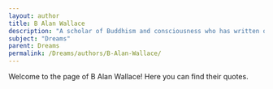 ```yaml
---
layout: author
title: B Alan Wallace
description: "A scholar of Buddhism and consciousness who has written on the relationship between meditation and dreams, bringing a spiritual perspective to the interpretation of dreams."
subject: "Dreams"
parent: Dreams
permalink: /Dreams/authors/B-Alan-Wallace/
---
```


Welcome to the page of B Alan Wallace! Here you can find their quotes.
